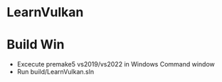 # LearnVulkan
# Build Win
- Excecute premake5 vs2019/vs2022 in Windows Command window
- Run build/LearnVulkan.sln